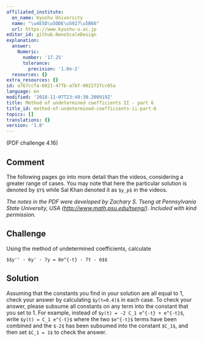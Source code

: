 ```yaml
---
affiliated_institute:
  en_name: Kyushu University
  name: "\u4E5D\u5DDE\u5927\u5B66"
  url: https://www.kyushu-u.ac.jp
editor_id: github.NanoScaleDesign
explanation:
  answer:
    Numeric:
      number: '17.25'
      tolerance:
        precision: '1.0e-2'
  resources: {}
extra_resources: {}
id: a767ccfa-0821-47fb-a7bf-002272fcc65a
language: en
modified: '2018-11-07T23:49:30.200919Z'
title: Method of undetermined coefficients II - part 6
title_id: method-of-undetermined-coefficients-ii-part-6
topics: []
translations: {}
version: '1.0'
---
```


(PDF challenge 4.16)

## Comment
The following pages go into more detail than the videos, considering a greater range of cases. You may note that here the particular solution is denoted by `$Y$` while Sal Khan denoted it as `$y_p$` in the videos.

*The notes in the PDF were developed by Zachary S. Tseng at Pennsylvania State University, USA (http://www.math.psu.edu/tseng/). Included with kind permission.*

## Challenge
Using the method of undetermined coefficients, calculate

`$$y'' - 6y' - 7y = 8e^{-t} - 7t - 6$$`

## Solution
Assuming that the constants you find in your solution are all equal to 1, check your answer by calculating `$y(t=0.4)$` in each case. To check your answer, please subsume all constants on any term into the constant that you set to 1. For example, instead of `$y(t) = -2 C_1 e^{-t} + e^{-t}$`, write `$y(t) = C_1 e^{-t}$` where the two `$e^{-t}$` terms have been combined and the `$-2$` has been subsumed into the constant `$C_1$`, and then set `$C_1 = 1$` to check the answer.



